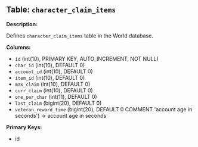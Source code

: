 ## Table: `character_claim_items`

**Description:**

Defines `character_claim_items` table in the World database.

**Columns:**
- `id` (int(10), PRIMARY KEY, AUTO_INCREMENT, NOT NULL)
- `char_id` (int(10), DEFAULT 0)
- `account_id` (int(10), DEFAULT 0)
- `item_id` (int(10), DEFAULT 0)
- `max_claim` (int(10), DEFAULT 0)
- `curr_claim` (int(10), DEFAULT 0)
- `one_per_char` (int(11), DEFAULT 0)
- `last_claim` (bigint(20), DEFAULT 0)
- `veteran_reward_time` (bigint(20), DEFAULT 0 COMMENT 'account age in seconds') → account age in seconds

**Primary Keys:**
- id